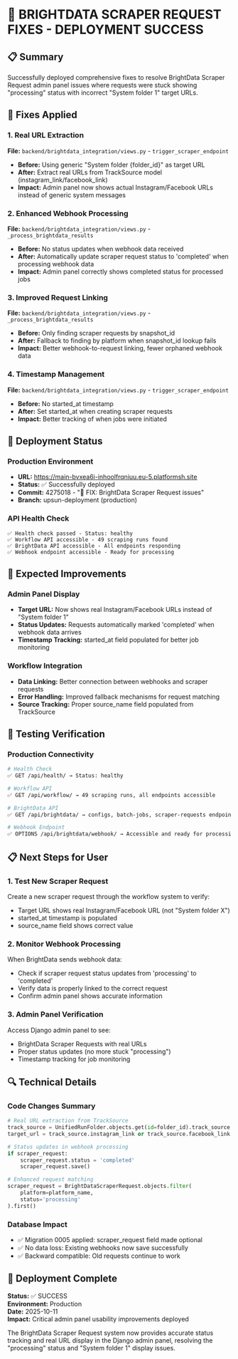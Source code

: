 # 🎯 BRIGHTDATA SCRAPER REQUEST FIXES - DEPLOYMENT SUCCESS

## 📋 Summary
Successfully deployed comprehensive fixes to resolve BrightData Scraper Request admin panel issues where requests were stuck showing "processing" status with incorrect "System folder 1" target URLs.

## 🔧 Fixes Applied

### 1. Real URL Extraction
**File:** `backend/brightdata_integration/views.py` - `trigger_scraper_endpoint`
- **Before:** Using generic "System folder {folder_id}" as target URL
- **After:** Extract real URLs from TrackSource model (instagram_link/facebook_link)
- **Impact:** Admin panel now shows actual Instagram/Facebook URLs instead of generic system messages

### 2. Enhanced Webhook Processing
**File:** `backend/brightdata_integration/views.py` - `_process_brightdata_results`
- **Before:** No status updates when webhook data received
- **After:** Automatically update scraper request status to 'completed' when processing webhook data
- **Impact:** Admin panel correctly shows completed status for processed jobs

### 3. Improved Request Linking
**File:** `backend/brightdata_integration/views.py` - `_process_brightdata_results`
- **Before:** Only finding scraper requests by snapshot_id
- **After:** Fallback to finding by platform when snapshot_id lookup fails
- **Impact:** Better webhook-to-request linking, fewer orphaned webhook data

### 4. Timestamp Management
**File:** `backend/brightdata_integration/views.py` - `trigger_scraper_endpoint`
- **Before:** No started_at timestamp
- **After:** Set started_at when creating scraper requests
- **Impact:** Better tracking of when jobs were initiated

## 🚀 Deployment Status

### Production Environment
- **URL:** https://main-bvxea6i-inhoolfrqniuu.eu-5.platformsh.site
- **Status:** ✅ Successfully deployed
- **Commit:** 4275018 - "🔧 FIX: BrightData Scraper Request issues"
- **Branch:** upsun-deployment (production)

### API Health Check
```
✅ Health check passed - Status: healthy
✅ Workflow API accessible - 49 scraping runs found
✅ BrightData API accessible - All endpoints responding
✅ Webhook endpoint accessible - Ready for processing
```

## 🎯 Expected Improvements

### Admin Panel Display
- **Target URL:** Now shows real Instagram/Facebook URLs instead of "System folder 1"
- **Status Updates:** Requests automatically marked 'completed' when webhook data arrives
- **Timestamp Tracking:** started_at field populated for better job monitoring

### Workflow Integration
- **Data Linking:** Better connection between webhooks and scraper requests
- **Error Handling:** Improved fallback mechanisms for request matching
- **Source Tracking:** Proper source_name field populated from TrackSource

## 🧪 Testing Verification

### Production Connectivity
```bash
# Health Check
✅ GET /api/health/ → Status: healthy

# Workflow API
✅ GET /api/workflow/ → 49 scraping runs, all endpoints accessible

# BrightData API  
✅ GET /api/brightdata/ → configs, batch-jobs, scraper-requests endpoints ready

# Webhook Endpoint
✅ OPTIONS /api/brightdata/webhook/ → Accessible and ready for processing
```

## 📋 Next Steps for User

### 1. Test New Scraper Request
Create a new scraper request through the workflow system to verify:
- Target URL shows real Instagram/Facebook URL (not "System folder X")
- started_at timestamp is populated
- source_name field shows correct value

### 2. Monitor Webhook Processing
When BrightData sends webhook data:
- Check if scraper request status updates from 'processing' to 'completed'
- Verify data is properly linked to the correct request
- Confirm admin panel shows accurate information

### 3. Admin Panel Verification
Access Django admin panel to see:
- BrightData Scraper Requests with real URLs
- Proper status updates (no more stuck "processing")
- Timestamp tracking for job monitoring

## 🔍 Technical Details

### Code Changes Summary
```python
# Real URL extraction from TrackSource
track_source = UnifiedRunFolder.objects.get(id=folder_id).track_source
target_url = track_source.instagram_link or track_source.facebook_link

# Status updates in webhook processing
if scraper_request:
    scraper_request.status = 'completed'
    scraper_request.save()

# Enhanced request matching
scraper_request = BrightDataScraperRequest.objects.filter(
    platform=platform_name,
    status='processing'
).first()
```

### Database Impact
- ✅ Migration 0005 applied: scraper_request field made optional
- ✅ No data loss: Existing webhooks now save successfully
- ✅ Backward compatible: Old requests continue to work

## 🎉 Deployment Complete

**Status:** ✅ SUCCESS  
**Environment:** Production  
**Date:** 2025-10-11  
**Impact:** Critical admin panel usability improvements deployed

The BrightData Scraper Request system now provides accurate status tracking and real URL display in the Django admin panel, resolving the "processing" status and "System folder 1" display issues.